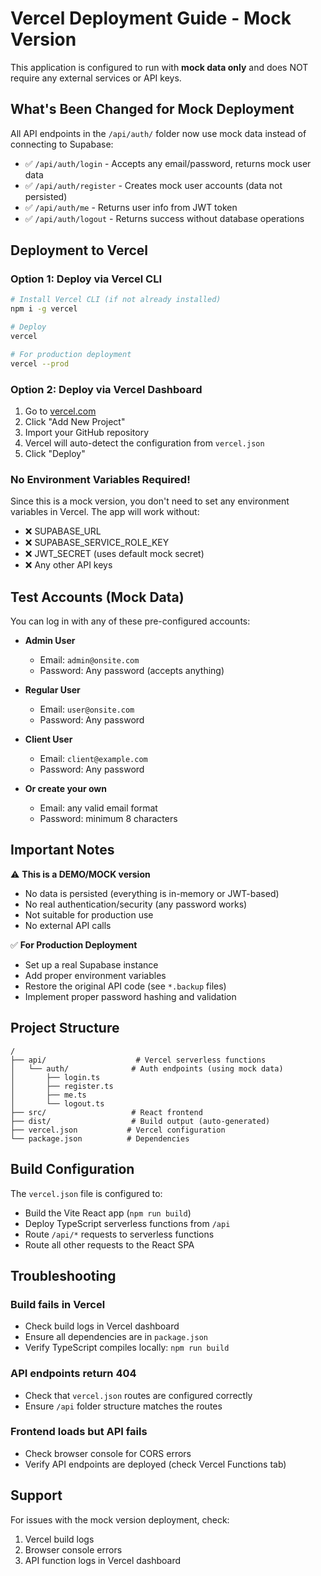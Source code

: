 # Vercel Deployment Guide - Mock Version

This application is configured to run with **mock data only** and does NOT require any external services or API keys.

## What's Been Changed for Mock Deployment

All API endpoints in the `/api/auth/` folder now use mock data instead of connecting to Supabase:

- ✅ `/api/auth/login` - Accepts any email/password, returns mock user data
- ✅ `/api/auth/register` - Creates mock user accounts (data not persisted)
- ✅ `/api/auth/me` - Returns user info from JWT token
- ✅ `/api/auth/logout` - Returns success without database operations

## Deployment to Vercel

### Option 1: Deploy via Vercel CLI

```bash
# Install Vercel CLI (if not already installed)
npm i -g vercel

# Deploy
vercel

# For production deployment
vercel --prod
```

### Option 2: Deploy via Vercel Dashboard

1. Go to [vercel.com](https://vercel.com)
2. Click "Add New Project"
3. Import your GitHub repository
4. Vercel will auto-detect the configuration from `vercel.json`
5. Click "Deploy"

### No Environment Variables Required!

Since this is a mock version, you don't need to set any environment variables in Vercel. The app will work without:

- ❌ SUPABASE_URL
- ❌ SUPABASE_SERVICE_ROLE_KEY
- ❌ JWT_SECRET (uses default mock secret)
- ❌ Any other API keys

## Test Accounts (Mock Data)

You can log in with any of these pre-configured accounts:

- **Admin User**
  - Email: `admin@onsite.com`
  - Password: Any password (accepts anything)
- **Regular User**
  - Email: `user@onsite.com`
  - Password: Any password
- **Client User**

  - Email: `client@example.com`
  - Password: Any password

- **Or create your own**
  - Email: any valid email format
  - Password: minimum 8 characters

## Important Notes

⚠️ **This is a DEMO/MOCK version**

- No data is persisted (everything is in-memory or JWT-based)
- No real authentication/security (any password works)
- Not suitable for production use
- No external API calls

✅ **For Production Deployment**

- Set up a real Supabase instance
- Add proper environment variables
- Restore the original API code (see `*.backup` files)
- Implement proper password hashing and validation

## Project Structure

```
/
├── api/                    # Vercel serverless functions
│   └── auth/              # Auth endpoints (using mock data)
│       ├── login.ts
│       ├── register.ts
│       ├── me.ts
│       └── logout.ts
├── src/                   # React frontend
├── dist/                  # Build output (auto-generated)
├── vercel.json           # Vercel configuration
└── package.json          # Dependencies
```

## Build Configuration

The `vercel.json` file is configured to:

- Build the Vite React app (`npm run build`)
- Deploy TypeScript serverless functions from `/api`
- Route `/api/*` requests to serverless functions
- Route all other requests to the React SPA

## Troubleshooting

### Build fails in Vercel

- Check build logs in Vercel dashboard
- Ensure all dependencies are in `package.json`
- Verify TypeScript compiles locally: `npm run build`

### API endpoints return 404

- Check that `vercel.json` routes are configured correctly
- Ensure `/api` folder structure matches the routes

### Frontend loads but API fails

- Check browser console for CORS errors
- Verify API endpoints are deployed (check Vercel Functions tab)

## Support

For issues with the mock version deployment, check:

1. Vercel build logs
2. Browser console errors
3. API function logs in Vercel dashboard
